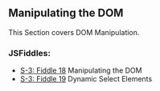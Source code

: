 ## Manipulating the DOM

This Section covers DOM Manipulation.

### JSFiddles:

 * [S-3: Fiddle 18](https://jsfiddle.net/RMFrenette/tcLy6faj/) Manipulating the DOM
 * [S-3: Fiddle 19](https://jsfiddle.net/RMFrenette/ebdeahd2/) Dynamic Select Elements
 